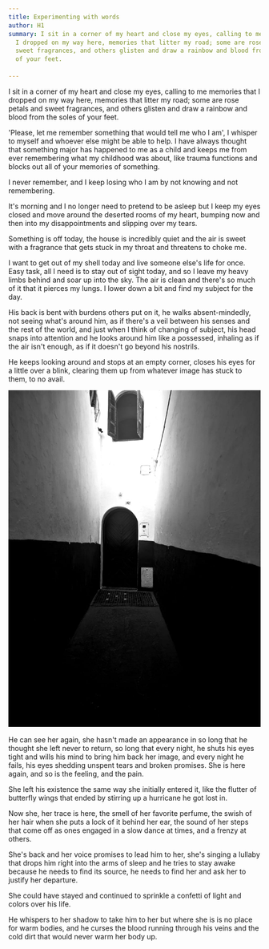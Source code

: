 ```yaml
---
title: Experimenting with words
author: H1
summary: I sit in a corner of my heart and close my eyes, calling to me memories that
  I dropped on my way here, memories that litter my road; some are rose petals and
  sweet fragrances, and others glisten and draw a rainbow and blood from the soles
  of your feet.

---
```

I sit in a corner of my heart and close my eyes, calling to me memories that I dropped on my way here, memories that litter my road; some are rose petals and sweet fragrances, and others glisten and draw a rainbow and blood from the soles of your feet.

'Please, let me remember something that would tell me who I am', I whisper to myself and whoever else might be able to help. I have always thought that something major has happened to me as a child and keeps me from ever remembering what my childhood was about, like trauma functions and blocks out all of your memories of something.

I never remember, and I keep losing who I am by not knowing and not remembering.

It's morning and I no longer need to pretend to be asleep but I keep my eyes closed and move around the deserted rooms of my heart, bumping now and then into my disappointments and slipping over my tears.

Something is off today, the house is incredibly quiet and the air is sweet with a fragrance that gets stuck in my throat and threatens to choke me.

I want to get out of my shell today and live someone else's life for once. Easy task, all I need is to stay out of sight today, and so I leave my heavy limbs behind and soar up into the sky. The air is clean and there's so much of it that it pierces my lungs. I lower down a bit and find my subject for the day.

His back is bent with burdens others put on it, he walks absent-mindedly, not seeing what's around him, as if there's a veil between his senses and the rest of the world, and just when I think of changing of subject, his head snaps into attention and he looks around him like a possessed, inhaling as if the air isn't enough, as if it doesn't go beyond his nostrils.

He keeps looking around and stops at an empty corner, closes his eyes for a little over a blink, clearing them up from whatever image has stuck to them, to no avail.

![](/uploads/IMG-20191113-WA0018.jpg)

He can see her again, she hasn't made an appearance in so long that he thought she left never to return, so long that every night, he shuts his eyes tight and wills his mind to bring him back her image, and every night he fails, his eyes shedding unspent tears and broken promises. She is here again, and so is the feeling, and the pain.

She left his existence the same way she initially entered it, like the flutter of butterfly wings that ended by stirring up a hurricane he got lost in.

Now she, her trace is here, the smell of her favorite perfume, the swish of her hair when she puts a lock of it behind her ear, the sound of her steps that come off as ones engaged in a slow dance at times, and a frenzy at others.

She's back and her voice promises to lead him to her, she's singing a lullaby that drops him right into the arms of sleep and he tries to stay awake because he needs to find its source, he needs to find her and ask her to justify her departure.

She could have stayed and continued to sprinkle a confetti of light and colors over his life.

He whispers to her shadow to take him to her but where she is is no place for warm bodies, and he curses the blood running through his veins and the cold dirt that would never warm her body up.